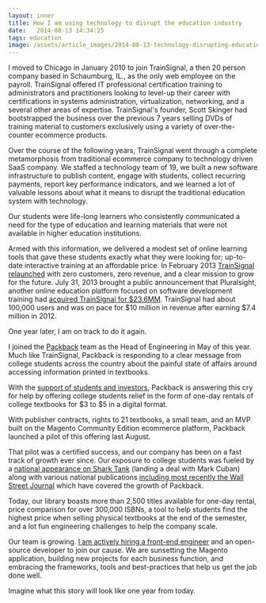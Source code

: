 ```yaml
---
layout: inner
title: How I am using technology to disrupt the education industry
date:   2014-08-13 14:34:25
tags: education
image: /assets/article_images/2014-08-13-technology-disrupting-education/online-education.jpg
---
```


I moved to Chicago in January 2010 to join TrainSignal, a then 20 person company based in Schaumburg, IL., as the only web employee on the payroll. TrainSignal offered IT professional certification training to administrators and practitioners looking to level-up their career with certifications in systems administration, virtualization, networking, and a several other areas of expertise. TrainSignal's founder, Scott Skinger had bootstrapped the business over the previous 7 years selling DVDs of training material to customers exclusively using a variety of over-the-counter ecommerce products.

Over the course of the following years, TrainSignal went through a complete metamorphosis from traditional ecommerce company to technology driven SaaS company. We staffed a technology team of 19, we built a new software infrastructure to publish content, engage with students, collect recurring payments, report key performance indicators, and we learned a lot of valuable lessons about what it means to disrupt the traditional education system with technology.

Our students were life-long learners who consistently communicated a need for the type of education and learning materials that were not available in higher education institutions.

Armed with this information, we delivered a modest set of online learning tools that gave these students exactly what they were looking for; up-to-date interactive training at an affordable price. In February 2013 [TrainSignal relaunched](http://finance.yahoo.com/news/trainsignal-launches-unlimited-demand-training-150000410.html) with zero customers, zero revenue, and a clear mission to grow for the future. July 31, 2013 brought a public announcement that Pluralsight, another online education platform focused on software development training had [acquired TrainSignal for $23.6MM](http://www.builtinchicago.org/blog/it-educator-trainsignal-acquired-pluralsight-eight-figure-deal). TrainSignal had about 100,000 users and was on pace for $10 million in revenue after earning $7.4 million in 2012.

One year later, I am on track to do it again.

I joined the [Packback](http://www.packbackbooks.com/) team as the Head of Engineering in May of this year. Much like TrainSignal, Packback is responding to a clear message from college students across the country about the painful state of affairs around accessing information printed in textbooks.

With the [support of students and investors](http://www.builtinchicago.org/blog/etextbook-platform-packback-closes-1m-round-local-angels-and-mark-cuban), Packback is answering this cry for help by offering college students relief in the form of one-day rentals of college textbooks for $3 to $5 in a digital format.

With publisher contracts, rights to 21 textbooks, a small team, and an MVP built on the Magento Community Edition ecommerce platform, Packback launched a pilot of this offering last August.

That pilot was a certified success, and our company has been on a fast track of growth ever since. Our exposure to college students was fueled by a [national appearance on Shark Tank](http://www.usatoday.com/story/tech/personal/2014/03/21/packback-textbook-startup-goes-on-shark-tank/6685545/) (landing a deal with Mark Cuban) along with various national publications [including most recently the Wall Street Journal](http://blogs.wsj.com/venturecapital/2014/08/12/after-shark-tank-packback-seeded-for-pay-per-view-e-textbook-rentals/) which have covered the growth of Packback.

Today, our library boasts more than 2,500 titles available for one-day rental, price comparison for over 300,000 ISBNs, a tool to help students find the highest price when selling physical textbooks at the end of the semester, and a lot fun engineering challenges to help the company scale.

Our team is growing. [I am actively hiring a front-end engineer](http://www.builtinchicago.org/job/front-end-engineer-9) and an open-source developer to join our cause. We are sunsetting the Magento application, building new projects for each business function, and embracing the frameworks, tools and best-practices that help us get the job done well.

Imagine what this story will look like one year from today.
